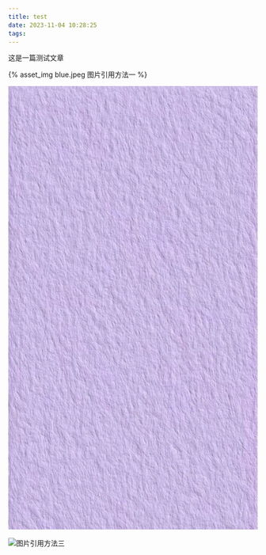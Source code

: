 ```yaml
---
title: test
date: 2023-11-04 10:28:25
tags:
---
```


这是一篇测试文章 

{% asset_img  blue.jpeg 图片引用方法一 %}

 ![图片引用方法二](test\blue.jpeg) 

![图片引用方法三](/images/blue.jpeg)


